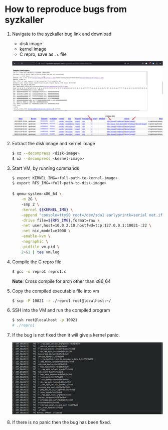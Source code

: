 # How to reproduce bugs from syzkaller 

1.  Navigate to the syzkaller bug link and download 
    -   disk image 
    -   kernel image 
    -   C repro, save as `.c` file 

    ![download-images](assets/syzkaller-download-images.png) 

2.  Extract the disk image and kernel image 
    ```sh 
    $ xz --decompress <disk-image> 
    $ xz --decompress <kernel-image> 
    ```
3.  Start VM, by running commands 
    ```sh
    $ export KERNEL_IMG=<full-path-to-kernel-image>
    $ export RFS_IMG=<full-path-to-disk-image>

    $ qemu-system-x86_64 \
	    -m 2G \ 
	    -smp 2 \
	    -kernel ${KERNEL_IMG} \
	    -append "console=ttyS0 root=/dev/sda1 earlyprintk=serial net.ifnames=0" \
	    -drive file=${RFS_IMG},format=raw \
	    -net user,host=10.0.2.10,hostfwd=tcp:127.0.0.1:10021-:22 \
	    -net nic,model=e1000 \
	    -enable-kvm \
	    -nographic \
	    -pidfile vm.pid \
	    2>&1 | tee vm.log
    ```
4.  Compile the C repro file  
    ```sh
    $ gcc -o repro1 repro1.c 
    ```
    **Note**: Cross compile for arch other than x86_64

5.  Copy the compiled executable file into vm 
    ```sh 
    $ scp -P 10021 -r ./repro1 root@localhost:~/  
    ```

6.  SSH into the VM and run the compiled program 
    ```sh 
    $ ssh root@localhost -p 10021 
    # ./repro1 
    ```

7.  If the bug is not fixed then it will give a kernel panic. 

    ![syzkaller-panic](assets/syzkaller-panic.png) 

8.  If there is no panic then the bug has been fixed. 



